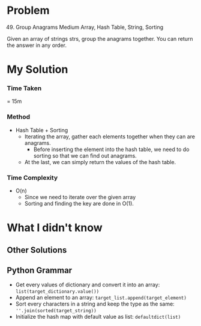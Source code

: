 # Problem

49. Group Anagrams
    Medium
    Array, Hash Table, String, Sorting

Given an array of strings strs, group the anagrams together. You can return the answer in any order.

# My Solution

### Time Taken

= 15m

### Method

- Hash Table + Sorting
  - Iterating the array, gather each elements together when they can are anagrams.
    - Before inserting the element into the hash table, we need to do sorting so that we can find out anagrams.
  - At the last, we can simply return the values of the hash table.

### Time Complexity

- O(n)
  - Since we need to iterate over the given array
  - Sorting and finding the key are done in O(1).

# What I didn't know

## Other Solutions

## Python Grammar

- Get every values of dictionary and convert it into an array: `list(target_dictionary.value())`
- Append an element to an array: `target_list.append(target_element)`
- Sort every characters in a string and keep the type as the same: `''.join(sorted(target_string))`
- Initialize the hash map with default value as list: `defaultdict(list)`
